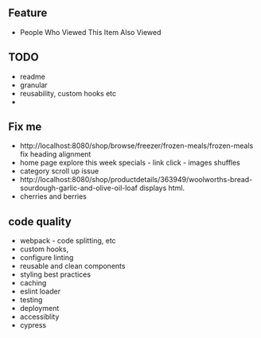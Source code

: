 ## Feature

- People Who Viewed This Item Also Viewed

## TODO

- readme
- granular
- reusability, custom hooks etc
-

## Fix me

- http://localhost:8080/shop/browse/freezer/frozen-meals/frozen-meals fix heading alignment
- home page explore this week specials - link click - images shuffles
- category scroll up issue
- http://localhost:8080/shop/productdetails/363949/woolworths-bread-sourdough-garlic-and-olive-oil-loaf displays html.
- cherries and berries

## code quality

- webpack - code splitting, etc
- custom hooks,
- configure linting
- reusable and clean components
- styling best practices
- caching
- eslint loader
- testing
- deployment
- accessiblity
- cypress
